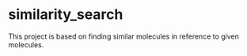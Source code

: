 # similarity_search

This project is based on finding similar molecules in reference to given molecules.  

